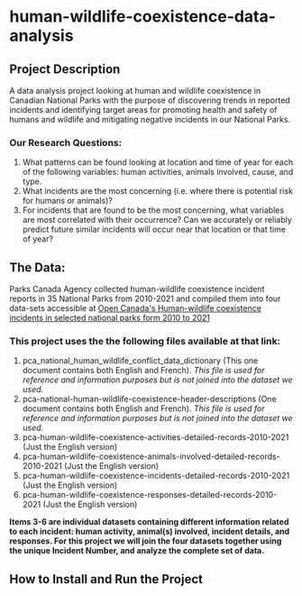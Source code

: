 # human-wildlife-coexistence-data-analysis
## Project Description
A data analysis project looking at human and wildlife coexistence in Canadian National Parks with the purpose of discovering trends in reported incidents and identifying target areas for promoting health and safety of humans and wildlife and mitigating negative incidents in our National Parks. 
### Our Research Questions:
1.	What patterns can be found looking at location and time of year for each of the following variables: human activities, animals involved, cause, and type. 
2.	What incidents are the most concerning (i.e. where there is potential risk for humans or animals)?
3.	For incidents that are found to be the most concerning, what variables are most correlated with their occurrence? Can we accurately or reliably predict future similar incidents will occur near that location or that time of year? 
## The Data: 
Parks Canada Agency collected human-wildlife coexistence incident reports in 35 National Parks from 2010-2021 and compiled them into four data-sets accessible at [Open Canada's Human-wildlife coexistence incidents in selected national parks form 2010 to 2021](https://open.canada.ca/data/en/dataset/cc5ea139-c628-46dc-ac55-a5b3351b7fdf)
### This project uses the the following files available at that link: 
1. pca_national_human_wildlife_conflict_data_dictionary (This one document contains both English and French). *This file is used for reference and information purposes but is not joined into the dataset we used.*
2. pca-national-human-wildlife-coexistence-header-descriptions (One document contains both English and French). *This file is used for reference and information purposes but is not joined into the dataset we used.*
3. pca-human-wildlife-coexistence-activities-detailed-records-2010-2021 (Just the English version)
4. pca-human-wildlife-coexistence-animals-involved-detailed-records-2010-2021 (Just the English version)
5. pca-human-wildlife-coexistence-incidents-detailed-records-2010-2021 (Just the English version)
6. pca-human-wildlife-coexistence-responses-detailed-records-2010-2021 (Just the English version)

**Items 3-6 are individual datasets containing different information related to each incident: human activity, animal(s) involved, incident details, and responses. For this project we will join the four datasets together using the unique Incident Number, and analyze the complete set of data.**

## How to Install and Run the Project



